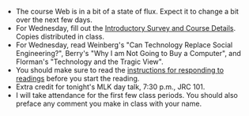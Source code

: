 * The course Web is in a bit of a state of flux.  Expect it to change a bit
  over the next few days.
* For Wednesday, fill out the 
  [Introductory Survey and Course Details](../assignments/assignment.01.html).  
  Copies distributed in class.
* For Wednesday, read 
  Weinberg's "Can Technology Replace Social Engineering?",
  Berry's "Why I am Not Going to Buy a Computer", and 
  Florman's "Technology and the Tragic View".  
* You should make sure to read the [instructions for responding to 
  readings](../handouts/readings.html) before you start the reading.
* Extra credit for tonight's MLK day talk, 7:30 p.m., JRC 101.
* I will take attendance for the first few class periods.  You should also
  preface any comment you make in class with your name.

